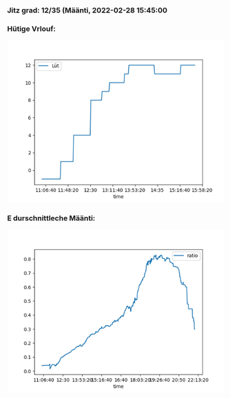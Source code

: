 ### Jitz grad: 12/35 (Määnti, 2022-02-28 15:45:00

### Hütige Vrlouf:
![Graph](Today.png)

### E durschnittleche Määnti:
![Graph](Määnti.png)